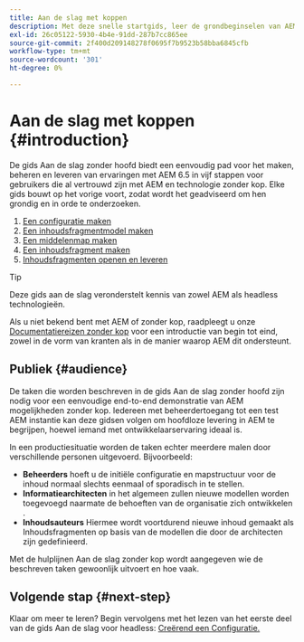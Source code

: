 ```yaml
---
title: Aan de slag met koppen
description: Met deze snelle startgids, leer de grondbeginselen van AEM 6.5 krachtige headless mogelijkheden zoals de Modellen van de Inhoud, de Fragments van de Inhoud, en GraphQL API.
exl-id: 26c05122-5930-4b4e-91dd-287b7cc865ee
source-git-commit: 2f400d209148278f0695f7b9523b58bba6845cfb
workflow-type: tm+mt
source-wordcount: '301'
ht-degree: 0%

---
```


# Aan de slag met koppen {#introduction}

De gids Aan de slag zonder hoofd biedt een eenvoudig pad voor het maken, beheren en leveren van ervaringen met AEM 6.5 in vijf stappen voor gebruikers die al vertrouwd zijn met AEM en technologie zonder kop. Elke gids bouwt op het vorige voort, zodat wordt het geadviseerd om hen grondig en in orde te onderzoeken.

1. [Een configuratie maken](create-configuration.md)
1. [Een inhoudsfragmentmodel maken](create-content-model.md)
1. [Een middelenmap maken](create-assets-folder.md)
1. [Een inhoudsfragment maken](create-content-fragment.md)
1. [Inhoudsfragmenten openen en leveren](create-api-request.md)

>[!TIP]
>
>Deze gids aan de slag veronderstelt kennis van zowel AEM als headless technologieën.
>
>Als u niet bekend bent met AEM of zonder kop, raadpleegt u onze [Documentatiereizen zonder kop](/help/journey-headless/home.md) voor een introductie van begin tot eind, zowel in de vorm van kranten als in de manier waarop AEM dit ondersteunt.

## Publiek {#audience}

De taken die worden beschreven in de gids Aan de slag zonder hoofd zijn nodig voor een eenvoudige end-to-end demonstratie van AEM mogelijkheden zonder kop. Iedereen met beheerdertoegang tot een test AEM instantie kan deze gidsen volgen om hoofdloze levering in AEM te begrijpen, hoewel iemand met ontwikkelaarservaring ideaal is.

In een productiesituatie worden de taken echter meerdere malen door verschillende personen uitgevoerd. Bijvoorbeeld:

* **Beheerders** hoeft u de initiële configuratie en mapstructuur voor de inhoud normaal slechts eenmaal of sporadisch in te stellen.
* **Informatiearchitecten** in het algemeen zullen nieuwe modellen worden toegevoegd naarmate de behoeften van de organisatie zich ontwikkelen .
* **Inhoudsauteurs** Hiermee wordt voortdurend nieuwe inhoud gemaakt als Inhoudsfragmenten op basis van de modellen die door de architecten zijn gedefinieerd.

Met de hulplijnen Aan de slag zonder kop wordt aangegeven wie de beschreven taken gewoonlijk uitvoert en hoe vaak.

## Volgende stap {#next-step}

Klaar om meer te leren? Begin vervolgens met het lezen van het eerste deel van de gids Aan de slag voor headless: [Creërend een Configuratie.](create-configuration.md)
